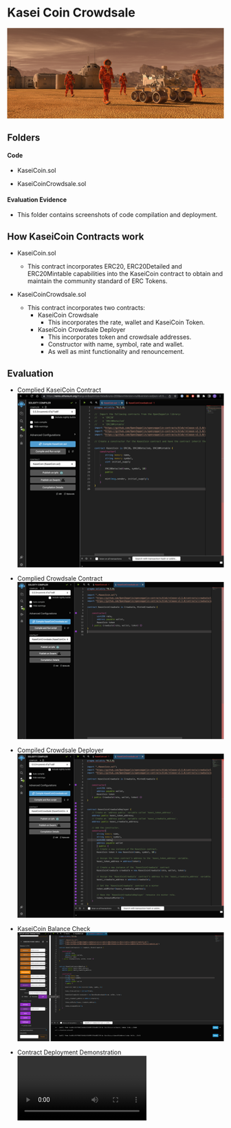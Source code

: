 # Kasei Coin Crowdsale

![alt=""](Images/application-image.png)

## Folders

#### Code

- KaseiCoin.sol

- KaseiCoinCrowdsale.sol

#### Evaluation Evidence

- This folder contains screenshots of code compilation and deployment.

## How KaseiCoin Contracts work

* KaseiCoin.sol
  * This contract incorporates ERC20, ERC20Detailed and ERC20Mintable capabilities into the
    KaseiCoin contract to obtain and maintain the community standard of ERC Tokens.

* KaseiCoinCrowdsale.sol
  * This contract incorporates two contracts:
    * KaseiCoin Crowdsale
      * This incorporates the rate, wallet and KaseiCoin Token.
    * KaseiCoin Crowdsale Deployer
      * This incorporates token and crowdsale addresses.
      * Constructor with name, symbol, rate and wallet.
      * As well as mint functionality and renouncement. 
  

## Evaluation
* Complied KaseiCoin Contract
![kaseicoin_compiled](Evaluation/kaseicoin_compiled.png)

* Complied Crowdsale Contract
![kaseicoin_crowdsale_constructor_compiled](Evaluation/kaseicoin_crowdsale_constructor_compiled.png)

* Compiled Crowdsale Deployer
![kaseicoin_crowdsale_deployer_compiled](Evaluation/kaseicoin_crowdsale_deployer_compiled.png)

* KaseiCoin Balance Check
![kaseicoin_balance_check](Evaluation/kaseicoin_balance_check.png)

* Contract Deployment Demonstration
![kaseicoin_deploy_test_video](Evaluation/kaseicoin_deploy_test.mp4)
